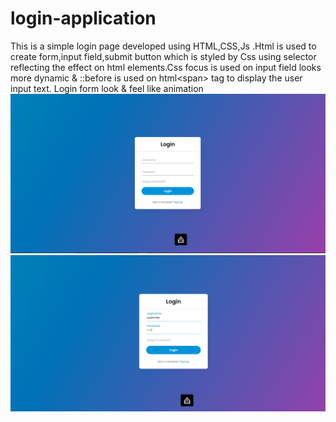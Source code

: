 # login-application
This is a simple login page developed using HTML,CSS,Js .Html is used to create form,input field,submit button which is styled by Css using selector reflecting the effect on html elements.Css focus is used on input field looks more dynamic &amp; ::before is used on html&lt;span> tag to display the user input text. Login form look &amp; feel like animation
![login form -to view please zoom out](https://github.com/Sushmita1212/login-application/blob/main/login%20page.PNG)
![Sigin](https://github.com/Sushmita1212/login-application/blob/main/sigin.PNG)

